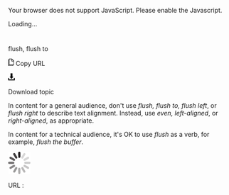 Your browser does not support JavaScript. Please enable the Javascript.

Loading...

# 

flush, flush to

![Copy URL](media/flush-flush-to/Copy.png)
Copy URL

![Download](media/flush-flush-to/Download.png)

Download topic

In content for a general audience, don't use *flush, flush to, flush left*, or *flush right* to describe text alignment. Instead, use *even, left-aligned*, or *right-aligned*, as appropriate.

In content for a technical audience, it's OK to use *flush* as a verb, for example, *flush the buffer*.

![In progress](media/flush-flush-to/activity-large.gif)

URL :
